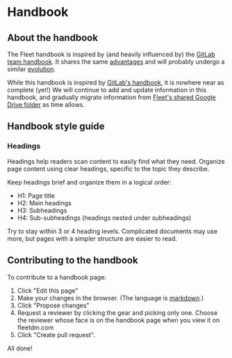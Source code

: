 # Handbook

## About the handbook

The Fleet handbook is inspired by (and heavily influenced by) the [GitLab team handbook](https://about.gitlab.com/handbook/about/).  It shares the same [advantages](https://about.gitlab.com/handbook/about/#advantages) and will probably undergo a similar [evolution](https://about.gitlab.com/handbook/ceo/#evolution-of-the-handbook).

While this handbook is inspired by [GitLab's handbook](https://about.gitlab.com/handbook/), it is nowhere near as complete (yet!)  We will continue to add and update information in this handbook, and gradually migrate information from [Fleet's shared Google Drive folder](https://drive.google.com/drive/u/0/folders/1StSOI3HNcsl9VleXxNWfUBT2co7h44OG) as time allows.

## Handbook style guide

### Headings

Headings help readers scan content to easily find what they need. Organize page content using clear headings, specific to the topic they describe.

Keep headings brief and organize them in a logical order:

* H1: Page title
* H2: Main headings
* H3: Subheadings
* H4: Sub-subheadings (headings nested under subheadings)

Try to stay within 3 or 4 heading levels. Complicated documents may use more, but pages with a simpler structure are easier to read.

## Contributing to the handbook

To contribute to a handbook page:
1. Click "Edit this page"
2. Make your changes in the browser.  (The language is [markdown](https://github.github.com/gfm/).)
3. Click "Propose changes"
4. Request a reviewer by clicking the gear and picking only one.  Choose the reviewer whose face is on the handbook page when you view it on fleetdm.com
5. Click "Create pull request".

All done!

<meta name="pageOrderInSection" value="100">
<meta name="maintainedBy" value="mike-j-thomas">
